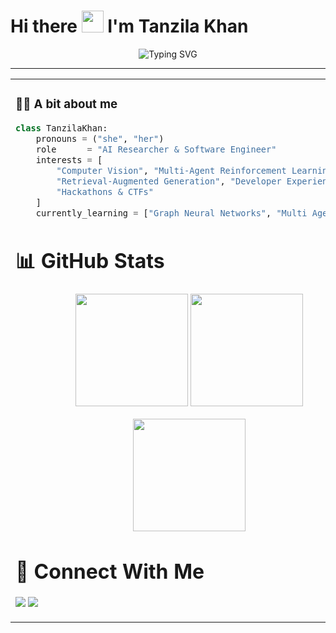 # Hi there <img src="https://media.giphy.com/media/hvRJCLFzcasrR4ia7z/giphy.gif" width="35" height="35"/> I'm **Tanzila Khan**

<p align="center">
  <img src="https://readme-typing-svg.demolab.com?font=Poppins&weight=600&size=26&pause=1000&center=true&width=435&lines=AI%2FML+Researcher;Multi-Agent+RL+Explorer;Full-Stack+Flutter+%26+Next.js+Developer;Open-Source+Contributor" alt="Typing SVG" />
</p>

---

<table align="center">
<tr>
<td>

### 🙋‍♀️ A bit about me
```python
class TanzilaKhan:
    pronouns = ("she", "her")
    role      = "AI Researcher & Software Engineer"
    interests = [
        "Computer Vision", "Multi-Agent Reinforcement Learning",
        "Retrieval-Augmented Generation", "Developer Experience",
        "Hackathons & CTFs"
    ]
    currently_learning = ["Graph Neural Networks", "Multi Agent RL"]
```

# 📊 GitHub Stats
<p align="center"> <img src="https://github-readme-stats.vercel.app/api?username=TanzilaKhan1&show_icons=true&theme=radical&hide_rank=true" height="180"/> <img src="https://github-readme-streak-stats.herokuapp.com/?user=TanzilaKhan1&theme=radical" height="180"/> </p> <p align="center"> <img src="https://github-readme-stats.vercel.app/api/top-langs/?username=TanzilaKhan1&layout=compact&theme=radical" height="180"/> </p>


# 🤝 Connect With Me
<p> <a href="mailto:tanzila011001@gmail.com"><img src="https://img.shields.io/badge/-Email-D14836?style=for-the-badge&logo=gmail&logoColor=white"></a> <a href="https://www.linkedin.com/in/tanzila-khan-645193313/"><img src="https://img.shields.io/badge/-LinkedIn-0A66C2?style=for-the-badge&logo=linkedin&logoColor=white"></a>
